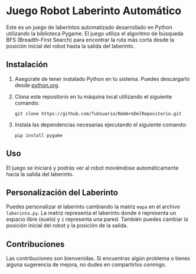# Juego Robot Laberinto Automático

Este es un juego de laberintos automatizado desarrollado en Python utilizando la biblioteca Pygame. El juego utiliza el algoritmo de búsqueda BFS (Breadth-First Search) para encontrar la ruta más corta desde la posición inicial del robot hasta la salida del laberinto.

## Instalación

1. Asegúrate de tener instalado Python en tu sistema. Puedes descargarlo desde [python.org](https://www.python.org/downloads/).
2. Clona este repositorio en tu máquina local utilizando el siguiente comando:

    ```
    git clone https://github.com/TuUsuario/NombreDelRepositorio.git
    ```

3. Instala las dependencias necesarias ejecutando el siguiente comando:

    ```
    pip install pygame
    ```

## Uso

El juego se iniciará y podrás ver al robot moviéndose automáticamente hacia la salida del laberinto.

## Personalización del Laberinto

Puedes personalizar el laberinto cambiando la matriz `mapa` en el archivo `laberinto.py`. La matriz representa el laberinto donde `0` representa un espacio libre (suelo) y `1` representa una pared. También puedes cambiar la posición inicial del robot y la posición de la salida.

## Contribuciones

Las contribuciones son bienvenidas. Si encuentras algún problema o tienes alguna sugerencia de mejora, no dudes en compartirlos conmigo.
